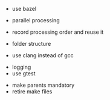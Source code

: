 
* use bazel
- parallel processing
* record processing order and reuse it
- folder structure
* use clang instead of gcc
- logging
- use gtest
* make parents mandatory
* retire make files
